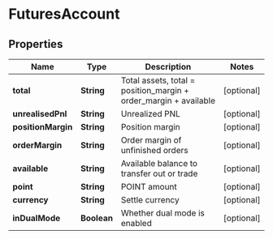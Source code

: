 
# FuturesAccount

## Properties

Name | Type | Description | Notes
------------ | ------------- | ------------- | -------------
**total** | **String** | Total assets, total &#x3D; position_margin + order_margin + available |  [optional]
**unrealisedPnl** | **String** | Unrealized PNL |  [optional]
**positionMargin** | **String** | Position margin |  [optional]
**orderMargin** | **String** | Order margin of unfinished orders |  [optional]
**available** | **String** | Available balance to transfer out or trade |  [optional]
**point** | **String** | POINT amount |  [optional]
**currency** | **String** | Settle currency |  [optional]
**inDualMode** | **Boolean** | Whether dual mode is enabled |  [optional]

